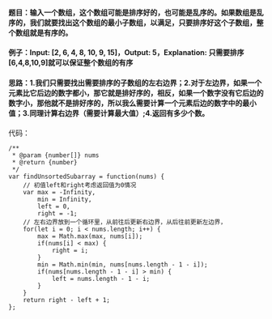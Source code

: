 #### 题目：输入一个数组，这个数组可能是排序好的，也可能是乱序的。如果数组是乱序的，我们就要找出这个数组的最小子数组，以满足，只要排序好这个子数组，整个数组就是有序的。
#### 例子：Input: [2, 6, 4, 8, 10, 9, 15]，Output: 5，Explanation: 只需要排序[6,4,8,10,9]就可以保证整个数组的有序
#### 思路：1.我们只需要找出需要排序的子数组的左右边界；2.对于左边界，如果一个元素比它后边的数字都小，那它就是排好序的，相反，如果一个数字没有它后边的数字小，那他就不是排好序的，所以我么需要计算一个元素后边的数字中的最小值；3.同理计算右边界（需要计算最大值）;4.返回有多少个数。
####

代码：
```
/**
 * @param {number[]} nums
 * @return {number}
 */
var findUnsortedSubarray = function(nums) {
    // 初值left和right考虑返回值为0情况
    var max = -Infinity,
        min = Infinity,
        left = 0,
        right = -1;
    // 左右边界放到一个循环里，从前往后更新右边界，从后往前更新左边界，
    for(let i = 0; i < nums.length; i++) {
        max = Math.max(max, nums[i]);
        if(nums[i] < max) {
            right = i;
        }
        min = Math.min(min, nums[nums.length - 1 - i]);
        if(nums[nums.length - 1 - i] > min) {
            left = nums.length - 1 - i;
        }
    }
    return right - left + 1;
};
```
